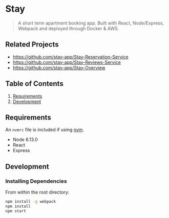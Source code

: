 # Stay

> A short term apartment booking app. Built with React, Node/Express, Webpack and deployed through Docker & AWS.

## Related Projects

  - https://github.com/stay-app/Stay-Reservation-Service
  - https://github.com/stay-app/Stay-Reviews-Service
  - https://github.com/stay-app/Stay-Overview

## Table of Contents

1. [Requirements](#requirements)
2. [Development](#development)

## Requirements

An `nvmrc` file is included if using [nvm](https://github.com/creationix/nvm).

- Node 6.13.0
- React
- Express

## Development

### Installing Dependencies

From within the root directory:

```sh
npm install -g webpack
npm install
npm start
```
